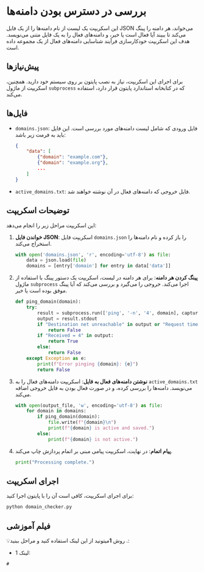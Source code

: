 # بررسی در دسترس بودن دامنه‌ها

این اسکریپت یک لیست از نام دامنه‌ها را از یک فایل JSON می‌خواند، هر دامنه را پینگ می‌کند تا ببیند آیا فعال است یا خیر، و دامنه‌های فعال را به یک فایل متنی می‌نویسد. هدف این اسکریپت خودکارسازی فرآیند شناسایی دامنه‌های فعال از یک مجموعه داده‌ است.

## پیش‌نیازها

برای اجرای این اسکریپت، نیاز به نصب پایتون بر روی سیستم خود دارید. همچنین، اسکریپت از ماژول `subprocess` که در کتابخانه استاندارد پایتون قرار دارد، استفاده می‌کند.

## فایل‌ها

- `domains.json`: فایل ورودی که شامل لیست دامنه‌های مورد بررسی است. این فایل باید به فرمت زیر باشد:
    ```json
    {
        "data": [
            {"domain": "example.com"},
            {"domain": "example.org"},
            ...
        ]
    }
    ```
- `active_domains.txt`: فایل خروجی که دامنه‌های فعال در آن نوشته خواهند شد.

## توضیحات اسکریپت

این اسکریپت مراحل زیر را انجام می‌دهد:

1. **خواندن فایل JSON**: اسکریپت فایل `domains.json` را باز کرده و نام دامنه‌ها را استخراج می‌کند.
    ```python
    with open('domains.json', 'r', encoding='utf-8') as file:
        data = json.load(file)
        domains = [entry['domain'] for entry in data['data']]
    ```

2. **پینگ کردن هر دامنه**: برای هر دامنه در لیست، اسکریپت یک دستور پینگ با استفاده از ماژول `subprocess` اجرا می‌کند. خروجی را می‌گیرد و بررسی می‌کند که آیا پینگ موفق بوده است یا خیر.
    ```python
    def ping_domain(domain):
        try:
            result = subprocess.run(['ping', '-n', '4', domain], capture_output=True, text=True)
            output = result.stdout
            if "Destination net unreachable" in output or "Request timed out" in output:
                return False
            if "Received = 4" in output:
                return True
            else:
                return False
        except Exception as e:
            print(f"Error pinging {domain}: {e}")
            return False
    ```

3. **نوشتن دامنه‌های فعال به فایل**: اسکریپت دامنه‌های فعال را به `active_domains.txt` می‌نویسد. دامنه‌ها را بررسی کرده، و در صورت فعال بودن به فایل خروجی اضافه می‌کند.
    ```python
    with open(output_file, 'w', encoding='utf-8') as file:
        for domain in domains:
            if ping_domain(domain):
                file.write(f"{domain}\n")
                print(f"{domain} is active and saved.")
            else:
                print(f"{domain} is not active.")
    ```

4. **پیام اتمام**: در نهایت، اسکریپت پیامی مبنی بر اتمام پردازش چاپ می‌کند.
    ```python
    print("Processing complete.")
    ```

## اجرای اسکریپت

برای اجرای اسکریپت، کافی است آن را با پایتون اجرا کنید:
```sh
python domain_checker.py
```

## فیلم آموزشی 
💡روش **1**میتونید از این لینک استفاده کنید و مراحل ببنید .:
- لینک 1:
```
#
```
